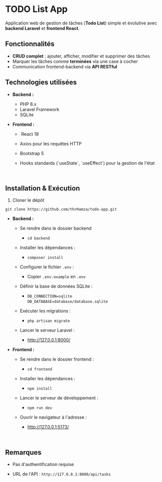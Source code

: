 # TODO List App

Application web de gestion de tâches (**Todo List**) simple et évolutive avec **backend Laravel** et **frontend React**.

## Fonctionnalités

- **CRUD complet** : ajouter, afficher, modifier et supprimer des tâches
- Marquer les tâches comme **terminées** via une case à cocher
- Communication frontend-backend via **API RESTful**

## Technologies utilisées

- **Backend :**
    
    - PHP 8.x
    - Laravel Framework
    - SQLite
- **Frontend :**
    
    - &nbsp;React 18
        
    - Axios pour les requêtes HTTP
        
    - Bootstrap 5
        
    - Hooks standards (\`useState\`, \`useEffect\`) pour la gestion de l'état
        

&nbsp;

## Installation & Exécution

1.  Cloner le dépôt

```
git clone https://github.com/thrHamza/todo-app.git
```

- **Backend :**
    
    - Se rendre dans le dossier backend
        - `cd backend`
            
    - Installer les dépendances :
        - `composer install`
     
    - Configurer le fichier `.env` :
        - Copier `.env.example` en `.env`
          
    - Définir la base de données SQLite :
        - `DB_CONNECTION=sqlite`  
          `DB_DATABASE=database/database.sqlite`
            
    - Exécuter les migrations :
        - `php artisan migrate`
            
    - Lancer le serveur Laravel :
        
        - http://127.0.0.1:8000/
- **Frontend :**
    
    - Se rendre dans le dossier frontend :
        - `cd frontend`
            
    - Installer les dépendances :
        
        - `npm install`
            
    - Lancer le serveur de développement :
        - `npm run dev`
            
    - Ouvrir le navigateur à l'adresse :
        - http://127.0.0.1:5173/
            

&nbsp;

## Remarques

- Pas d'authentification requise
    
- URL de l'API : `http://127.0.0.1:8000/api/tasks`
